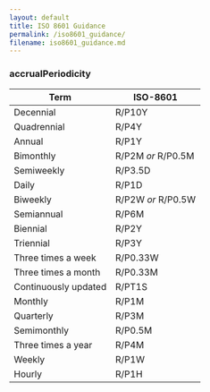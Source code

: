 ```yaml
---
layout: default
title: ISO 8601 Guidance 
permalink: /iso8601_guidance/
filename: iso8601_guidance.md
---
```



### accrualPeriodicity


| Term  |  ISO-8601  |
|---|---|
| Decennial | R/P10Y |
| Quadrennial | R/P4Y |
| Annual | R/P1Y |
| Bimonthly | R/P2M *or* R/P0.5M | 
| Semiweekly | R/P3.5D |
| Daily | R/P1D |
| Biweekly | R/P2W *or* R/P0.5W |
| Semiannual | R/P6M |
| Biennial | R/P2Y |
| Triennial | R/P3Y |
| Three times a week | R/P0.33W |
| Three times a month | R/P0.33M |
| Continuously updated | R/PT1S |
| Monthly | R/P1M |
| Quarterly | R/P3M |
| Semimonthly | R/P0.5M |
| Three times a year | R/P4M |
| Weekly | R/P1W |
| Hourly | R/P1H |
  
